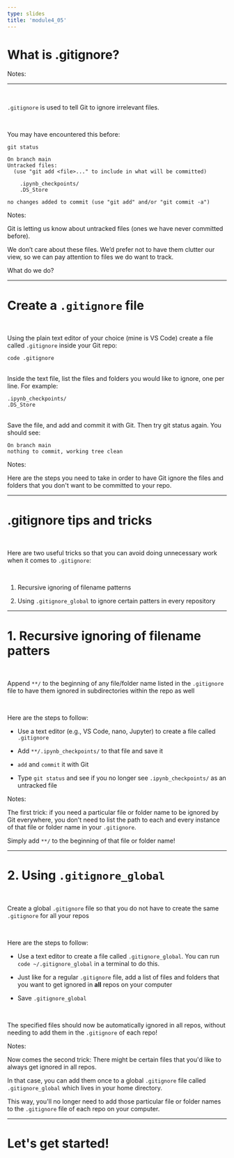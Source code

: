 ```yaml
---
type: slides
title: 'module4_05'
---
```

# What is .gitignore?

Notes:

---

<br>

`.gitignore` is used to tell Git to ignore irrelevant files.

<br>

You may have encountered this before:

```
git status
```

```
On branch main
Untracked files:
  (use "git add <file>..." to include in what will be committed)

	.ipynb_checkpoints/
	.DS_Store

no changes added to commit (use "git add" and/or "git commit -a")
```

Notes:

Git is letting us know about untracked files (ones we have never committed before).

We don’t care about these files. We’d prefer not to have them clutter our view, so we can pay attention to files we do want to track.

What do we do?

---

# Create a `.gitignore` file

<br>

Using the plain text editor of your choice (mine is VS Code) create a file called `.gitignore` inside your Git repo:

```
code .gitignore
```

<br>
Inside the text file, list the files and folders you would like to ignore, one per line. For example:

```
.ipynb_checkpoints/
.DS_Store
```

<br>
Save the file, and add and commit it with Git. Then try git status again. You should see:

```
On branch main
nothing to commit, working tree clean
```

Notes:

Here are the steps you need to take in order to have Git ignore the files and folders that you don't want to be committed to your repo.

---

# .gitignore tips and tricks

<br>

Here are two useful tricks so that you can avoid doing unnecessary work when it comes to `.gitignore`:

<br>

1. Recursive ignoring of filename patterns

2. Using `.gitignore_global` to ignore certain patters in every repository

---

# 1. Recursive ignoring of filename patters

<br>

Append `**/` to the beginning of any file/folder name listed in the `.gitignore` file to have them ignored in subdirectories within the repo as well

<br>

Here are the steps to follow:

- Use a text editor (e.g., VS Code, nano, Jupyter) to create a file called `.gitignore`

- Add `**/.ipynb_checkpoints/` to that file and save it

- `add` and `commit` it with Git

- Type `git status` and see if you no longer see `.ipynb_checkpoints/` as an untracked file

Notes:

The first trick:
if you need a particular file or folder name to be ignored by Git everywhere,
you don't need to list the path to each and every instance of that file or folder name in your `.gitignore`.

Simply add `**/` to the beginning of that file or folder name!

---

# 2. Using `.gitignore_global`

<br>

Create a global `.gitignore` file so that you do not have to create the same `.gitignore` for all your repos

<br>

Here are the steps to follow:

- Use a text editor to create a file called `.gitignore_global`. You can run `code ~/.gitignore_global` in a terminal to do this.

- Just like for a regular `.gitignore` file, add a list of files and folders that you want to get ignored in **all** repos on your computer

- Save `.gitignore_global`

<br>

The specified files should now be automatically ignored in all repos, without needing to add them in the `.gitignore` of each repo!

Notes:

Now comes the second trick: There might be certain files that you'd like to always get ignored in all repos.

In that case, you can add them once to a global `.gitignore` file called `.gitignore_global` which lives in your home directory.

This way, you'll no longer need to add those particular file or folder names to the `.gitignore` file of each repo on your computer.

---

# Let's get started!
